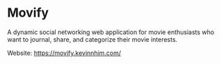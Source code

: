 # Movify
A dynamic social networking web application for movie enthusiasts who want to journal, share, and categorize their movie interests. 

Website: https://movify.kevinnhim.com/

